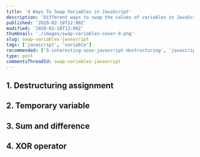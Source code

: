 ```yaml
---
title: '4 Ways To Swap Variables in JavaScript'
description: 'Different ways to swap the values of variables in JavaScript.'
published: '2020-02-18T12:00Z'
modified: '2020-02-18T12:00Z'
thumbnail: './images/swap-variables-cover-9.png'
slug: swap-variables-javascript
tags: ['javascript', 'variable']
recommended: ['5-interesting-uses-javascript-destructuring', 'javascript-hoisting-in-details']
type: post
commentsThreadId: swap-variables-javascript
---
```


## 1. Destructuring assignment

## 2. Temporary variable

## 3. Sum and difference

## 4. XOR operator


